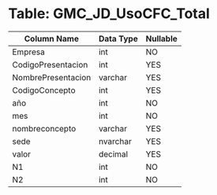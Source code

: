 # Table: GMC_JD_UsoCFC_Total

| Column Name | Data Type | Nullable |
|-------------|-----------|----------|
| Empresa | int | NO |
| CodigoPresentacion | int | YES |
| NombrePresentacion | varchar | YES |
| CodigoConcepto | int | YES |
| año | int | NO |
| mes | int | NO |
| nombreconcepto | varchar | YES |
| sede | nvarchar | YES |
| valor | decimal | YES |
| N1 | int | NO |
| N2 | int | NO |

